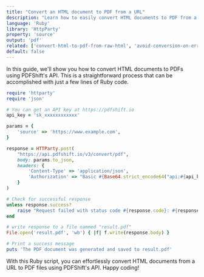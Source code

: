 ```yaml
---
title: "Convert an HTML document to PDF from a URL"
description: "Learn how to easily convert HTML documents to PDF from a URL using Ruby and the HttpParty library. This how-to guide offers clear Ruby code examples that show developers how to implement this using the PDFShift API."
language: 'Ruby'
library: 'HttpParty'
property: 'source'
output: 'pdf'
related: ['convert-html-to-pdf-from-raw-html', 'avoid-conversion-on-error']
default: false
---
```


In this guide, we'll show you how to convert HTML documents to PDFs using PDFShift's API. This is a straightforward process that can be accomplished with just a few lines of Ruby code.

```ruby
require 'httparty'
require 'json'

# You can get an API key at https://pdfshift.io
api_key = 'sk_xxxxxxxxxxxx'

params = {
    'source' => 'https://www.example.com',
}

response = HTTParty.post(
    "https://api.pdfshift.io/v3/convert/pdf",
    body: params.to_json,
    headers: {
        'Content-Type' => 'application/json',
        'Authorization' => "Basic #{Base64.strict_encode64("api:#{api_key}")}"
    }
)

# Check for successful response
unless response.success?
    raise "Request failed with status code #{response.code}: #{response.body}"
end

# write response to a file nammed "result.pdf"
File.open('result.pdf', 'wb') { |f| f.write(response.body) }

# Print a success message
puts 'The PDF document was generated and saved to result.pdf'
```

With this Ruby script, you can effortlessly convert HTML documents from a URL to PDF files using PDFShift's API. Happy coding!